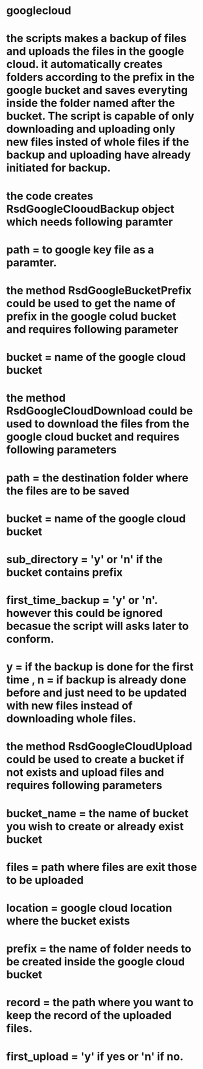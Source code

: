 # googlecloud
# the scripts makes a backup of files and uploads the files in the google cloud. it automatically creates folders according to the prefix in the google bucket and saves everyting inside the folder named after the bucket. The script is capable of only downloading and uploading only new files insted of whole files if the backup and uploading have already initiated for backup.

# the code creates RsdGoogleClooudBackup object which needs following paramter
# path = to google key file as a paramter.

# the method RsdGoogleBucketPrefix could be used to get the name of prefix in the google colud bucket and requires following parameter
# bucket = name of the google cloud bucket
# the method RsdGoogleCloudDownload could be used to download the files from the google cloud bucket and requires following parameters
# path = the destination folder where the files are to be saved
# bucket = name of the google cloud bucket
# sub_directory = 'y' or 'n' if the bucket contains prefix
# first_time_backup = 'y' or 'n'. however this could be ignored becasue the script will asks later to conform.
# y = if the backup is done for the first time , n = if backup is already done before and just need to be updated with new files instead of downloading whole files.

# the method RsdGoogleCloudUpload could be used to create a bucket if not exists and upload files and requires following parameters
# bucket_name = the name of bucket you wish to create or already exist bucket
# files = path where files are exit those to be uploaded
# location = google cloud location where the bucket exists
# prefix = the name of folder needs to be created inside the google cloud bucket
# record = the path where you want to keep the record of the uploaded files. 
# first_upload = 'y' if yes or 'n' if no. 
